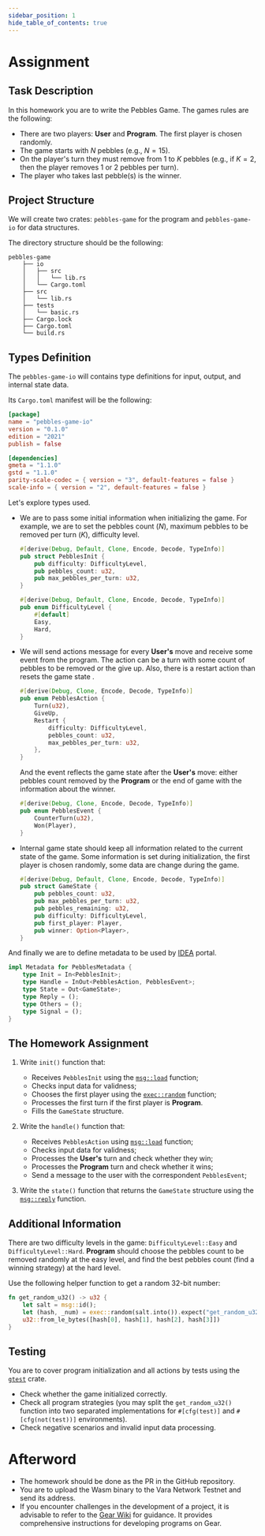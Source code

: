 ```yaml
---
sidebar_position: 1
hide_table_of_contents: true
---
```


# Assignment

## Task Description

In this homework you are to write the Pebbles Game. The games rules are the following:

- There are two players: **User** and **Program**. The first player is chosen randomly.
- The game starts with $N$ pebbles (e.g., $N = 15$).
- On the player's turn they must remove from $1$ to $K$ pebbles (e.g., if $K = 2$, then the player removes $1$ or $2$ pebbles per turn).
- The player who takes last pebble(s) is the winner.

## Project Structure

We will create two crates: `pebbles-game` for the program and `pebbles-game-io` for data structures.

The directory structure should be the following:

```text
pebbles-game
    ├── io
    │   ├── src
    │   │   └── lib.rs
    │   └── Cargo.toml
    ├── src
    │   └── lib.rs
    ├── tests
    │   └── basic.rs
    ├── Cargo.lock
    ├── Cargo.toml
    └── build.rs
```

## Types Definition

The `pebbles-game-io` will contains type definitions for input, output, and internal state data.

Its `Cargo.toml` manifest will be the following:

```toml title="io/Cargo.toml"
[package]
name = "pebbles-game-io"
version = "0.1.0"
edition = "2021"
publish = false

[dependencies]
gmeta = "1.1.0"
gstd = "1.1.0"
parity-scale-codec = { version = "3", default-features = false }
scale-info = { version = "2", default-features = false }
```

Let's explore types used.

- We are to pass some initial information when initializing the game. For example, we are to set the pebbles count ($N$), maximum pebbles to be removed per turn ($K$), difficulty level.

    ```rust title="io/src/lib.rs"
    #[derive(Debug, Default, Clone, Encode, Decode, TypeInfo)]
    pub struct PebblesInit {
        pub difficulty: DifficultyLevel,
        pub pebbles_count: u32,
        pub max_pebbles_per_turn: u32,
    }

    #[derive(Debug, Default, Clone, Encode, Decode, TypeInfo)]
    pub enum DifficultyLevel {
        #[default]
        Easy,
        Hard,
    }
    ```

- We will send actions message for every **User's** move and receive some event from the program. The action can be a turn with some count of pebbles to be removed or the give up. Also, there is a restart action than resets the game state .

    ```rust title="io/src/lib.rs"
    #[derive(Debug, Clone, Encode, Decode, TypeInfo)]
    pub enum PebblesAction {
        Turn(u32),
        GiveUp,
        Restart {
            difficulty: DifficultyLevel,
            pebbles_count: u32,
            max_pebbles_per_turn: u32,
        },
    }
    ```

    And the event reflects the game state after the **User's** move: either pebbles count removed by the **Program** or the end of game with the information about the winner.

    ```rust title="io/src/lib.rs"
    #[derive(Debug, Clone, Encode, Decode, TypeInfo)]
    pub enum PebblesEvent {
        CounterTurn(u32),
        Won(Player),
    }
    ```

- Internal game state should keep all information related to the current state of the game. Some information is set during initialization, the first player is chosen randomly, some data are change during the game.

    ```rust title="io/src/lib.rs"
    #[derive(Debug, Default, Clone, Encode, Decode, TypeInfo)]
    pub struct GameState {
        pub pebbles_count: u32,
        pub max_pebbles_per_turn: u32,
        pub pebbles_remaining: u32,
        pub difficulty: DifficultyLevel,
        pub first_player: Player,
        pub winner: Option<Player>,
    }
    ```

And finally we are to define metadata to be used by [IDEA](https://idea.gear-tech.io/programs?node=wss%3A%2F%2Ftestnet.vara.network) portal.

```rust title="io/src/lib.rs"
impl Metadata for PebblesMetadata {
    type Init = In<PebblesInit>;
    type Handle = InOut<PebblesAction, PebblesEvent>;
    type State = Out<GameState>;
    type Reply = ();
    type Others = ();
    type Signal = ();
}
```

## The Homework Assignment

1. Write `init()` function that:

    - Receives `PebblesInit` using the [`msg::load`](https://docs.gear.rs/gstd/msg/fn.load.html) function;
    - Checks input data for validness;
    - Chooses the first player using the [`exec::random`](https://docs.gear.rs/gstd/exec/fn.random.html) function;
    - Processes the first turn if the first player is **Program**.
    - Fills the `GameState` structure.

2. Write the `handle()` function that:

    - Receives `PebblesAction` using [`msg::load`](https://docs.gear.rs/gstd/msg/fn.load.html) function;
    - Checks input data for validness;
    - Processes the **User's** turn and check whether they win;
    - Processes the **Program** turn and check whether it wins;
    - Send a message to the user with the correspondent `PebblesEvent`;

3. Write the `state()` function that returns the `GameState` structure using the [`msg::reply`](https://docs.gear.rs/gstd/msg/fn.reply.html) function.

## Additional Information

There are two difficulty levels in the game: `DifficultyLevel::Easy` and `DifficultyLevel::Hard`. **Program** should choose the pebbles count to be removed randomly at the easy level, and find the best pebbles count (find a winning strategy) at the hard level.

Use the following helper function to get a random 32-bit number:

```rust
fn get_random_u32() -> u32 {
    let salt = msg::id();
    let (hash, _num) = exec::random(salt.into()).expect("get_random_u32(): random call failed");
    u32::from_le_bytes([hash[0], hash[1], hash[2], hash[3]])
}
```

## Testing

You are to cover program initialization and all actions by tests using the [`gtest`](https://docs.gear.rs/gtest/) crate.

- Check whether the game initialized correctly.
- Check all program strategies (you may split the `get_random_u32()` function into two separated implementations for `#[cfg(test)]` and `#[cfg(not(test))]` environments).
- Check negative scenarios and invalid input data processing.

# Afterword

- The homework should be done as the PR in the GitHub repository.
- You are to upload the Wasm binary to the Vara Network Testnet and send its address.
- If you encounter challenges in the development of a project, it is advisable to refer to the [Gear Wiki](https://wiki.gear-tech.io/docs/developing-contracts/introduction) for guidance. It provides comprehensive instructions for developing programs on Gear.
